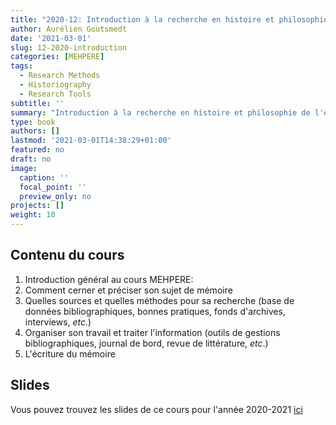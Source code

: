 ```yaml
---
title: "2020-12: Introduction à la recherche en histoire et philosophie de l'économie"
author: Aurélien Goutsmedt
date: '2021-03-01'
slug: 12-2020-introduction
categories: [MEHPERE]
tags:
  - Research Methods
  - Historiography
  - Research Tools
subtitle: ''
summary: "Introduction à la recherche en histoire et philosophie de l'économie et à différents outils et pratiques utiles pour l'écriture d'un mémoire de recherche"
type: book
authors: []
lastmod: '2021-03-01T14:38:29+01:00'
featured: no
draft: no
image:
  caption: ''
  focal_point: ''
  preview_only: no
projects: []
weight: 10
---
```


## Contenu du cours

1. Introduction général au cours MEHPERE:
2. Comment cerner et préciser son sujet de mémoire
3. Quelles sources et quelles méthodes pour sa recherche (base de données bibliographiques, bonnes pratiques, fonds d'archives, interviews, _etc._)
4. Organiser son travail et traiter l'information (outils de gestions bibliographiques, journal de bord, revue de littérature, _etc_.)
5. L'écriture du mémoire

## Slides
Vous pouvez trouvez les slides de ce cours pour l'année 2020-2021 [ici](../Cours_MEhPERE_10_01_2020.pdf)
